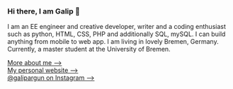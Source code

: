 ### Hi there, I am Galip 👋

I am an EE engineer and creative developer, writer and a coding enthusiast such as python, HTML, CSS, PHP and additionally SQL, mySQL. I can build anything from mobile to web app. I am living in lovely Bremen, Germany. Currently, a master student at the University of Bremen.
<br>

[More about me -->](galipargun.com/about-me) <br>
[My personal website -->](galipargun.com)<br>
[@galipargun on Instagram -->](instagram.com/galipargun)<br>

<!--
**glpargun/glpargun** is a ✨ _special_ ✨ repository because its `README.md` (this file) appears on your GitHub profile.

Here are some ideas to get you started:

- 🔭 I’m currently working on ...
- 🌱 I’m currently learning ...
- 👯 I’m looking to collaborate on ...
- 🤔 I’m looking for help with ...
- 💬 Ask me about ...
- 📫 How to reach me: ...
- 😄 Pronouns: ...
- ⚡ Fun fact: ...
-->
